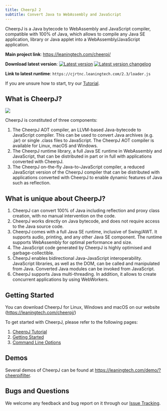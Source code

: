 ```yaml
---
title: CheerpJ 2
subtitle: Convert Java to WebAssembly and JavaScript
---
```


CheerpJ is a Java bytecode to WebAssembly and JavaScript compiler, compatible with 100% of Java, which allows to compile any Java SE application, library or Java applet into a WebAssembly/JavaScript application.

**Main project link**: <https://leaningtech.com/cheerpj/>

**Download latest version**: [![Latest version](https://img.shields.io/badge/cheerpj-2.3-green.svg)](https://leaningtech.com/download-cheerpj/) [![Latest version changelog](https://img.shields.io/badge/2.3-changelog-green.svg)](/cheerpj2/Changelog)

**Link to latest runtime**: `https://cjrtnc.leaningtech.com/2.3/loader.js`

If you are unsure how to start, try our [Tutorial](/cheerpj2/Tutorial).

## What is CheerpJ?

![](/cheerpj2/assets/cheerpj_visual_2.png)

CheerpJ is constituted of three components:

1. The CheerpJ AOT compiler, an LLVM-based Java-bytecode to JavaScript compiler. This can be used to convert Java archives (e.g. .jar) or single .class files to JavaScript. The CheerpJ AOT compiler is available for Linux, macOS and Windows.
2. The CheerpJ runtime library, a full Java SE runtime in WebAssembly and JavaScript, that can be distributed in part or in full with applications converted with CheerpJ.
3. The CheerpJ on-the-fly Java-to-JavaScript compiler, a reduced JavaScript version of the CheerpJ compiler that can be distributed with applications converted with CheerpJ to enable dynamic features of Java such as reflection.

## What is unique about CheerpJ?

1. CheerpJ can convert 100% of Java including reflection and proxy class creation, with no manual intervention on the code.
2. CheerpJ works directly on Java bytecode, and does not require access to the Java source code.
3. CheerpJ comes with a full Java SE runtime, inclusive of Swing/AWT. It supports audio, printing, and any other Java SE component. The runtime supports WebAssembly for optimal performance and size.
4. The JavaScript code generated by CheerpJ is highly optimised and garbage-collectible.
5. CheerpJ enables bidirectional Java-JavaScript interoperability. JavaScript libraries, as well as the DOM, can be called and manipulated from Java. Converted Java modules can be invoked from JavaScript.
6. CheerpJ supports Java multi-threading. In addition, it allows to create concurrent applications by using WebWorkers.

## Getting Started

You can download CheerpJ for Linux, Windows and macOS on our website (<https://leaningtech.com/cheerpj/>)

To get started with CheerpJ, please refer to the following pages:

1. [CheerpJ Tutorial](/cheerpj2/Tutorial)
2. [Getting Started](/cheerpj2/Getting-Started)
3. [Command Line Options](/cheerpj2/Command-Line-Options)

## Demos

Several demos of CheerpJ can be found at <https://leaningtech.com/demo/?cheerpjfilter>.

## Bugs and Questions

We welcome any feedback and bug report on it through our [Issue Tracking](https://github.com/leaningtech/cheerpj-meta/issues).
